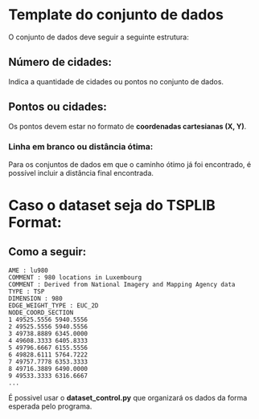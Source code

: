 # Template do conjunto de dados

O conjunto de dados deve seguir a seguinte estrutura:

## Número de cidades:

Indica a quantidade de cidades ou pontos no conjunto de dados.

## Pontos ou cidades:

Os pontos devem estar no formato de **coordenadas cartesianas (X, Y)**.

### Linha em branco ou distância ótima:

Para os conjuntos de dados em que o caminho ótimo já foi encontrado, é possível incluir a distância final encontrada.

# Caso o dataset seja do TSPLIB Format:

## Como a seguir:

```plaintext
AME : lu980
COMMENT : 980 locations in Luxembourg
COMMENT : Derived from National Imagery and Mapping Agency data
TYPE : TSP
DIMENSION : 980
EDGE_WEIGHT_TYPE : EUC_2D
NODE_COORD_SECTION
1 49525.5556 5940.5556
2 49525.5556 5940.5556
3 49738.8889 6345.0000
4 49608.3333 6405.8333
5 49796.6667 6155.5556
6 49828.6111 5764.7222
7 49757.7778 6353.3333
8 49716.3889 6490.0000
9 49533.3333 6316.6667
...
```

É possivel usar o **dataset_control.py** que organizará os dados da forma esperada pelo programa.